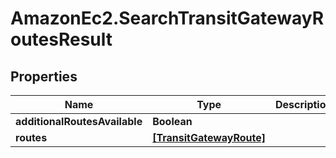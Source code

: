 # AmazonEc2.SearchTransitGatewayRoutesResult

## Properties

Name | Type | Description | Notes
------------ | ------------- | ------------- | -------------
**additionalRoutesAvailable** | **Boolean** |  | [optional] 
**routes** | [**[TransitGatewayRoute]**](TransitGatewayRoute.md) |  | [optional] 


